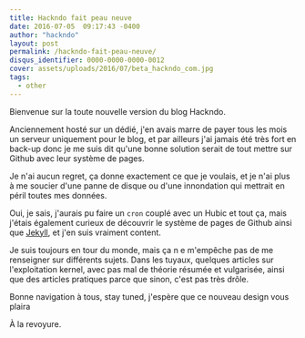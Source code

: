 ```yaml
---
title: Hackndo fait peau neuve
date: 2016-07-05  09:17:43 -0400
author: "hackndo"
layout: post
permalink: /hackndo-fait-peau-neuve/
disqus_identifier: 0000-0000-0000-0012
cover: assets/uploads/2016/07/beta_hackndo_com.jpg
tags:
  - other
---
```


Bienvenue sur la toute nouvelle version du blog Hackndo.

Anciennement hosté sur un dédié, j'en avais marre de payer tous les mois un serveur uniquement pour le blog, et par ailleurs j'ai jamais été très fort en back-up donc je me suis dit qu'une bonne solution serait de tout mettre sur Github avec leur système de pages.

Je n'ai aucun regret, ça donne exactement ce que je voulais, et je n'ai plus à me soucier d'une panne de disque ou d'une innondation qui mettrait en péril toutes mes données.

Oui, je sais, j'aurais pu faire un `cron` couplé avec un Hubic et tout ça, mais j'étais également curieux de découvrir le système de pages de Github ainsi que [Jekyll](https://jekyllrb.com/), et j'en suis vraiment content.

Je suis toujours en tour du monde, mais ça n e m'empêche pas de me renseigner sur différents sujets. Dans les tuyaux, quelques articles sur l'exploitation kernel, avec pas mal de théorie résumée et vulgarisée, ainsi que des articles pratiques parce que sinon, c'est pas très drôle.

Bonne navigation à tous, stay tuned, j'espère que ce nouveau design vous plaira

À la revoyure.